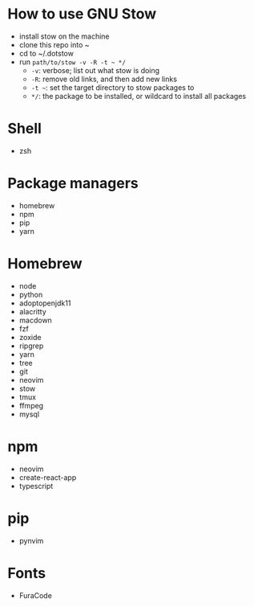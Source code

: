 # How to use GNU Stow
- install stow on the machine
- clone this repo into ~
- cd to ~/.dotstow
- run `path/to/stow -v -R -t ~ */`
    - `-v`: verbose; list out what stow is doing
    - `-R`: remove old links, and then add new links
    - `-t ~`: set the target directory to stow packages to
    - `*/`: the package to be installed, or wildcard to install all packages

# Shell
- zsh

# Package managers
- homebrew
- npm
- pip
- yarn

# Homebrew
- node
- python
- adoptopenjdk11
- alacritty
- macdown
- fzf
- zoxide
- ripgrep
- yarn
- tree
- git
- neovim
- stow
- tmux
- ffmpeg
- mysql

# npm
- neovim
- create-react-app
- typescript

# pip
- pynvim

# Fonts
- FuraCode
